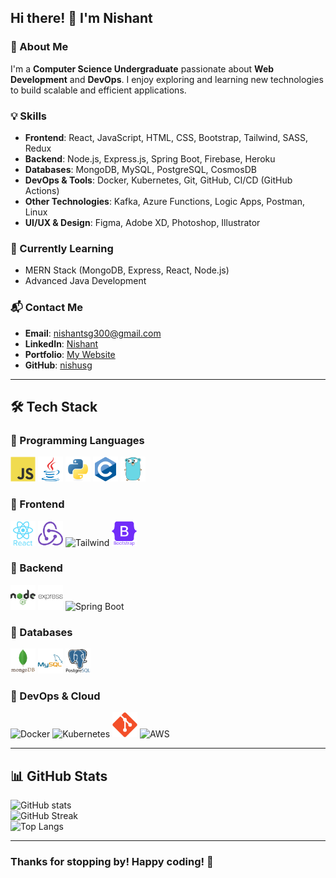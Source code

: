 ## Hi there! 👋 I'm Nishant

### 🚀 About Me
I'm a **Computer Science Undergraduate** passionate about **Web Development** and **DevOps**. I enjoy exploring and learning new technologies to build scalable and efficient applications.

### 💡 Skills
- **Frontend**: React, JavaScript, HTML, CSS, Bootstrap, Tailwind, SASS, Redux
- **Backend**: Node.js, Express.js, Spring Boot, Firebase, Heroku
- **Databases**: MongoDB, MySQL, PostgreSQL, CosmosDB
- **DevOps & Tools**: Docker, Kubernetes, Git, GitHub, CI/CD (GitHub Actions)
- **Other Technologies**: Kafka, Azure Functions, Logic Apps, Postman, Linux
- **UI/UX & Design**: Figma, Adobe XD, Photoshop, Illustrator

### 🌱 Currently Learning
- MERN Stack (MongoDB, Express, React, Node.js)
- Advanced Java Development

### 📬 Contact Me
- **Email**: [nishantsg300@gmail.com](mailto:nishantsg300@gmail.com)
- **LinkedIn**: [Nishant](https://www.linkedin.com/in/nishant-540663193/)
- **Portfolio**: [My Website](https://nishusg.github.io/Nishu-Portfolio/)
- **GitHub**: [nishusg](https://github.com/nishusg)

---

## 🛠 Tech Stack

### 🔹 Programming Languages
<p>
  <img src="https://raw.githubusercontent.com/devicons/devicon/master/icons/javascript/javascript-original.svg" alt="JavaScript" width="40" height="40" />
  <img src="https://raw.githubusercontent.com/devicons/devicon/master/icons/java/java-original.svg" alt="Java" width="40" height="40" />
  <img src="https://raw.githubusercontent.com/devicons/devicon/master/icons/python/python-original.svg" alt="Python" width="40" height="40" />
  <img src="https://raw.githubusercontent.com/devicons/devicon/master/icons/c/c-original.svg" alt="C" width="40" height="40" />
  <img src="https://raw.githubusercontent.com/devicons/devicon/master/icons/go/go-original.svg" alt="Go" width="40" height="40" />
</p>

### 🔹 Frontend
<p>
  <img src="https://raw.githubusercontent.com/devicons/devicon/master/icons/react/react-original-wordmark.svg" alt="React" width="40" height="40" />
  <img src="https://raw.githubusercontent.com/devicons/devicon/master/icons/redux/redux-original.svg" alt="Redux" width="40" height="40" />
  <img src="https://www.vectorlogo.zone/logos/tailwindcss/tailwindcss-icon.svg" alt="Tailwind" width="40" height="40" />
  <img src="https://raw.githubusercontent.com/devicons/devicon/master/icons/bootstrap/bootstrap-plain-wordmark.svg" alt="Bootstrap" width="40" height="40" />
</p>

### 🔹 Backend
<p>
  <img src="https://raw.githubusercontent.com/devicons/devicon/master/icons/nodejs/nodejs-original-wordmark.svg" alt="Node.js" width="40" height="40" />
  <img src="https://raw.githubusercontent.com/devicons/devicon/master/icons/express/express-original-wordmark.svg" alt="Express" width="40" height="40" />
  <img src="https://www.vectorlogo.zone/logos/springio/springio-icon.svg" alt="Spring Boot" width="40" height="40" />
</p>

### 🔹 Databases
<p>
  <img src="https://raw.githubusercontent.com/devicons/devicon/master/icons/mongodb/mongodb-original-wordmark.svg" alt="MongoDB" width="40" height="40" />
  <img src="https://raw.githubusercontent.com/devicons/devicon/master/icons/mysql/mysql-original-wordmark.svg" alt="MySQL" width="40" height="40" />
  <img src="https://raw.githubusercontent.com/devicons/devicon/master/icons/postgresql/postgresql-original-wordmark.svg" alt="PostgreSQL" width="40" height="40" />
</p>

### 🔹 DevOps & Cloud
<p>
  <img src="https://www.vectorlogo.zone/logos/docker/docker-icon.svg" alt="Docker" width="40" height="40" />
  <img src="https://www.vectorlogo.zone/logos/kubernetes/kubernetes-icon.svg" alt="Kubernetes" width="40" height="40" />
  <img src="https://raw.githubusercontent.com/devicons/devicon/master/icons/git/git-original.svg" alt="Git" width="40" height="40" />
  <img src="https://www.vectorlogo.zone/logos/amazon_aws/amazon_aws-icon.svg" alt="AWS" width="40" height="40" />
</p>

---

## 📊 GitHub Stats

![GitHub stats](https://github-readme-stats.vercel.app/api?username=nishusg&show_icons=true&count_private=true&theme=radical)  
![GitHub Streak](https://github-readme-streak-stats.herokuapp.com/?user=nishusg&theme=radical)  
![Top Langs](https://github-readme-stats.vercel.app/api/top-langs/?username=nishusg&layout=compact&theme=radical)  

---

### Thanks for stopping by! Happy coding! 🚀
